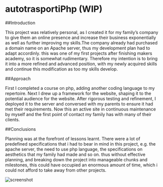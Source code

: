 # autotrasportiPhp (WIP)

##Introduction

This project was relatively personal, as I created it for my family’s company
to give them an online presence and increase their business exponentially as
well as further improving my skills.The company already had purchased a domain
name on an Apache server, thus my development plan had to adapt accordinly.
this was one of my first projects after finishing makers academy, so it is
somewhat rudimentary.  Therefore my intention is to bring it into a more
refined and advanced position, with my newly acquired skills and continue this
modification as too my skills develop.

##Approach

First I completed a course on php, adding another coding language to my
repertoire.  Next I drew up a framework for the website, shaping it to the
potential audience for the website.  After rigorous testing and refinement, I
deployed it to the server and conversed with my parents to ensure it had met
their requirements.  Now this an active site in continuous maintenance by
myself and the first point of contact my family has with many of their clients.

##Conclusions

Planning was at the forefront of lessons learnt. There were a lot of predefined
specifications that i had to bear in mind in this project, e.g. the apache
server, the need to use php language, the specifications on aesthetics that my
family had made and so on. thus without effective planning, and breaking down
the project into manageable chunks and milestones, this could have occupied an
enormous amount of time, which i could not afford to take away from other
projects.

![screenshot](http://i.imgur.com/ouRIMxx.png)
